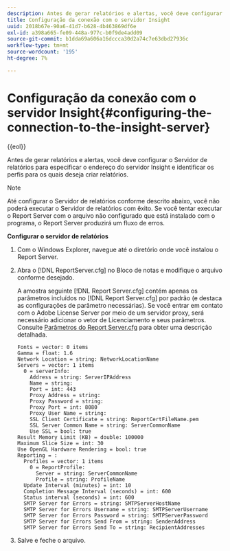 ```yaml
---
description: Antes de gerar relatórios e alertas, você deve configurar o Servidor de relatórios para especificar o endereço do servidor Insight e identificar os perfis para os quais deseja criar relatórios.
title: Configuração da conexão com o servidor Insight
uuid: 2018b67e-90a6-41d7-b628-4b463869df6e
exl-id: a398a665-fe09-448a-977c-b0f9de4add09
source-git-commit: b1dda69a606a16dccca30d2a74c7e63dbd27936c
workflow-type: tm+mt
source-wordcount: '195'
ht-degree: 7%

---
```


# Configuração da conexão com o servidor Insight{#configuring-the-connection-to-the-insight-server}

{{eol}}

Antes de gerar relatórios e alertas, você deve configurar o Servidor de relatórios para especificar o endereço do servidor Insight e identificar os perfis para os quais deseja criar relatórios.

>[!NOTE]
>
>Até configurar o Servidor de relatórios conforme descrito abaixo, você não poderá executar o Servidor de relatórios com êxito. Se você tentar executar o Report Server com o arquivo não configurado que está instalado com o programa, o Report Server produzirá um fluxo de erros.

**Configurar o servidor de relatórios**

1. Com o Windows Explorer, navegue até o diretório onde você instalou o Report Server.
1. Abra o [!DNL ReportServer.cfg] no Bloco de notas e modifique o arquivo conforme desejado.

   A amostra seguinte [!DNL Report Server.cfg] contém apenas os parâmetros incluídos no [!DNL Report Server.cfg] por padrão (e destaca as configurações de parâmetro necessárias). Se você entrar em contato com o Adobe License Server por meio de um servidor proxy, será necessário adicionar o vetor de Licenciamento e seus parâmetros. Consulte [Parâmetros do Report Server.cfg](../../../home/c-rpt-oview/c-rpt-param-ref/c-rpt-svr-param.md#concept-53359b328fd140d593c3f2fc0031be06) para obter uma descrição detalhada.

   ```
   Fonts = vector: 0 items
   Gamma = float: 1.6
   Network Location = string: NetworkLocationName
   Servers = vector: 1 items
     0 = serverInfo:
       Address = string: ServerIPAddress
       Name = string: 
       Port = int: 443
       Proxy Address = string:
       Proxy Password = string:
       Proxy Port = int: 8080
       Proxy User Name = string:
       SSL Client Certificate = string: ReportCertFileName.pem
       SSL Server Common Name = string: ServerCommonName
       Use SSL = bool: true
   Result Memory Limit (KB) = double: 100000
   Maximum Slice Size = int: 30
   Use OpenGL Hardware Rendering = bool: true
   Reporting = :
     Profiles = vector: 1 items
       0 = ReportProfile:
         Server = string: ServerCommonName
         Profile = string: ProfileName
     Update Interval (minutes) = int: 10
     Completion Message Interval (seconds) = int: 600
     Status interval (seconds) = int: 600
     SMTP Server for Errors = string: SMTPServerHostName
     SMTP Server for Errors Username = string: SMTPServerUsername
     SMTP Server for Errors Password = string: SMTPServerPassword
     SMTP Server for Errors Send From = string: SenderAddress
     SMTP Server for Errors Send To = string: RecipientAddresses
   ```

1. Salve e feche o arquivo.
